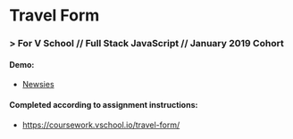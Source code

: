 # Travel Form
### > For V School // Full Stack JavaScript // January 2019 Cohort

#### Demo:
- <a href="http://htmlpreview.github.com/?https://github.com/yummywakame/assignments/blob/master/exercises/newsies/index.html" target="_blank">Newsies</a>

#### Completed according to assignment instructions: 
- https://coursework.vschool.io/travel-form/
